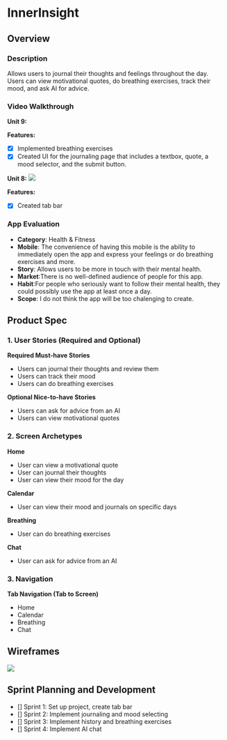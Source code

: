 InnerInsight
==

## Overview
### Description
Allows users to journal their thoughts and feelings throughout the day. Users can view motivational quotes, do breathing exercises, track their mood, and ask AI for advice.

### Video Walkthrough
**Unit 9:**
![]()

**Features:**
- [x] Implemented breathing exercises
- [x] Created UI for the journaling page that includes a textbox, quote, a mood selector, and the submit button.

**Unit 8:**
![](https://i.imgur.com/z9q9cUK.gif)

**Features:**
- [x] Created tab bar

### App Evaluation
- **Category**: Health & Fitness
- **Mobile**: The convenience of having this mobile is the ability to immediately open the app and express your feelings or do breathing exercises and more.
- **Story**: Allows users to be more in touch with their mental health.
- **Market**:There is no well-defined audience of people for this app.
- **Habit**:For people who seriously want to follow their mental health, they could possibly use the app at least once a day.
- **Scope**: I do not think the app will be too chalenging to create. 
## Product Spec
### 1. User Stories (Required and Optional)
**Required Must-have Stories**
- Users can journal their thoughts and review them
- Users can track their mood
- Users can do breathing exercises

**Optional Nice-to-have Stories**
- Users can ask for advice from an AI
- Users can view motivational quotes

### 2. Screen Archetypes
**Home**
- User can view a motivational quote
- User can journal their thoughts
- User can view their mood for the day

**Calendar**
- User can view their mood and journals on specific days

**Breathing**
- User can do breathing exercises

**Chat**
- User can ask for advice from an AI

### 3. Navigation
**Tab Navigation (Tab to Screen)**
- Home
- Calendar
- Breathing
- Chat

## Wireframes
![](https://i.imgur.com/XE2Wm5h.jpg)

## Sprint Planning and Development
- [] Sprint 1: Set up project, create tab bar
- [] Sprint 2: Implement journaling and mood selecting
- [] Sprint 3: Implement history and breathing exercises
- [] Sprint 4: Implement AI chat
